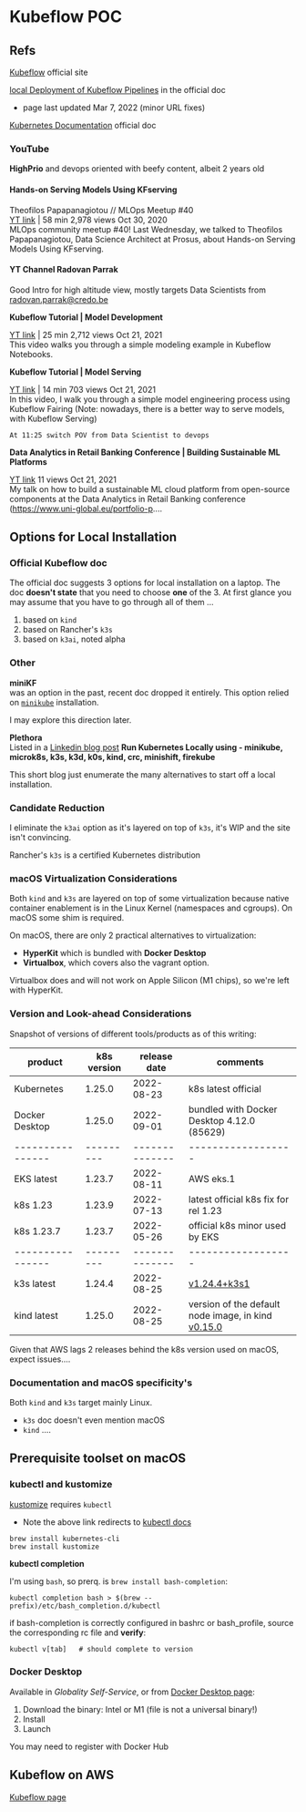 # Kubeflow POC

## Refs

[Kubeflow](https://www.kubeflow.org/) official site

[local Deployment of Kubeflow Pipelines](https://www.kubeflow.org/docs/components/pipelines/installation/localcluster-deployment) in the official doc  
- page last updated Mar 7, 2022 (minor URL fixes)

[Kubernetes Documentation](https://kubernetes.io/docs/home/) official doc


### YouTube 

**HighPrio**  and devops oriented with beefy content, albeit 2 years old 

#### Hands-on Serving Models Using KFserving 
Theofilos Papapanagiotou // MLOps Meetup #40   
[YT link](https://www.youtube.com/watch?v=VtZ9LWyJPdc) | 58 min 
2,978 views Oct 30, 2020   
MLOps community meetup #40! Last Wednesday, we talked to Theofilos Papapanagiotou, Data Science Architect at Prosus, about Hands-on Serving Models Using KFserving.

#### YT Channel Radovan Parrak
Good Intro for high altitude view, mostly targets Data Scientists from radovan.parrak@credo.be

**Kubeflow Tutorial | Model Development**

[YT link](https://www.youtube.com/watch?v=gprgs7fua3I) | 25 min
2,712 views Oct 21, 2021  
This video walks you through a simple modeling example in Kubeflow Notebooks.


**Kubeflow Tutorial | Model Serving**

[YT link](https://youtu.be/hRmmzItkPkA) | 14 min
703 views  Oct 21, 2021   
In this video, I walk you through a simple model engineering process using Kubeflow Fairing (Note: nowadays, there is a better way to serve models, with Kubeflow Serving)

`At 11:25 switch POV from Data Scientist to devops`


**Data Analytics in Retail Banking Conference | Building Sustainable ML Platforms**

[YT link](https://youtu.be/wLTjJqWuw0I)
11 views Oct 21, 2021  
My talk on how to build a sustainable ML cloud platform from open-source components at the Data Analytics in Retail Banking conference (https://www.uni-global.eu/portfolio-p....

## Options for Local Installation 

### Official Kubeflow doc
The official doc suggests 3 options for local installation on a laptop. 
The doc **doesn't state** that you need to choose **one** of the 3. At first glance you may assume 
that you have to go through all of them  ... 

1. based on `kind`
1. based on Rancher's `k3s`
1. based on `k3ai`, noted alpha  

### Other 

**miniKF**   
was an option in the past, recent doc dropped it entirely. This option relied on
[`minikube`](https://minikube.sigs.k8s.io/docs/start/) installation. 

I may explore this direction later. 

**Plethora**  
Listed in a [Linkedin blog post](https://www.linkedin.com/pulse/run-kubernetes-locally-minikube-microk8s-k3s-k3d-kind-sangode) __Run Kubernetes Locally using - minikube, microk8s, k3s, k3d, k0s, kind, crc, minishift, firekube__ 

This short blog just enumerate the many alternatives to start off a local installation. 

### Candidate Reduction 
I eliminate the `k3ai` option as it's layered on top of `k3s`, it's WIP and the site isn't 
convincing. 

Rancher's `k3s` is a certified Kubernetes distribution

### macOS Virtualization Considerations 
Both `kind` and `k3s` are layered on top of some virtualization because native container 
enablement is in the Linux Kernel (namespaces and cgroups). On macOS some shim is required. 

On macOS, there are only 2 practical alternatives to virtualization: 

- **HyperKit** which is bundled with __Docker Desktop__   
- **Virtualbox**, which covers also the vagrant option.  

Virtualbox does and will not work on Apple Silicon (M1 chips), so we're left with HyperKit. 


### Version and Look-ahead Considerations 

Snapshot of versions of different tools/products as of this writing:

| product        | k8s version | release date | comments         |
|----------------|---------|--------------|------------------|
| Kubernetes     | 1.25.0  | 2022-08-23   | k8s latest official
| Docker Desktop | 1.25.0  | 2022-09-01   | bundled with Docker Desktop 4.12.0 (85629)
|----------------|---------|--------------|------------------|
| EKS latest     | 1.23.7  | 2022-08-11   | AWS eks.1
| k8s 1.23       | 1.23.9  | 2022-07-13   | latest official k8s fix for rel 1.23
| k8s 1.23.7     | 1.23.7  | 2022-05-26   | official k8s minor used by EKS 
|----------------|---------|--------------|------------------|
| k3s latest     | 1.24.4  | 2022-08-25   | [v1.24.4+k3s1](https://github.com/k3s-io/k3s/releases)
| kind latest    | 1.25.0  | 2022-08-25   | version of the default node image, in kind [v0.15.0](https://github.com/kubernetes-sigs/kind/releases)

Given that AWS lags 2 releases behind the k8s version used on macOS, expect issues.... 



### Documentation and macOS specificity's 
Both `kind` and `k3s` target mainly Linux. 

- `k3s` doc doesn't even mention macOS 
- `kind` .... 


## Prerequisite toolset on macOS

### kubectl and kustomize
[kustomize](https://kustomize.io/) requires `kubectl`  
- Note the above link redirects to [kubectl docs](https://kubectl.docs.kubernetes.io/installation/)

~~~
brew install kubernetes-cli
brew install kustomize
~~~

**kubectl completion**

I'm using `bash`, so prerq. is `brew install bash-completion`:
~~~
kubectl completion bash > $(brew --prefix)/etc/bash_completion.d/kubectl
~~~
if bash-completion is correctly configured in bashrc or bash_profile,
source the corresponding rc file and **verify**:
~~~
kubectl v[tab]   # should complete to version
~~~

### Docker Desktop 
Available in _Globality Self-Service_, or from 
[Docker Desktop page](https://docs.docker.com/desktop/install/mac-install/):

1. Download the binary: Intel or M1 (file is not a universal binary!) 
1. Install 
1. Launch 

You may need to register with Docker Hub

## Kubeflow on AWS
[Kubeflow page](https://www.kubeflow.org/docs/distributions/aws/) 


